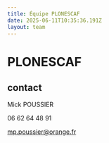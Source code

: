 ```yaml
---
title: Équipe PLONESCAF
date: 2025-06-11T10:35:36.191Z
layout: team
---
```


# PLONESCAF

## contact 

Mick POUSSIER

06 62 64 48 91

mp.poussier@orange.fr

